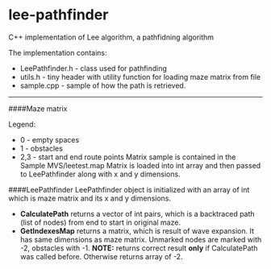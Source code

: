 # lee-pathfinder
C++ implementation of Lee algorithm, a pathfidning algorithm

The implementation contains:
* LeePathfinder.h - class used for pathfinding
* utils.h - tiny header with utility function for loading maze matrix from file
* sample.cpp - sample of how the path is retrieved.

***

####Maze matrix

Legend:
* 0 - empty spaces
* 1 - obstacles
* 2,3 - start and end route points
Matrix sample is contained in the Sample MVS/leetest.map
Matrix is loaded into int array and then passed to LeePathfinder along with x and y dimensions.

####LeePathfinder
LeePathfinder object is initialized with an array of int which is maze matrix and its x and y dimensions.
* **CalculatePath** returns a vector of int pairs, which is a backtraced path (list of nodes) from end to start in original maze.
* **GetIndexesMap** returns a matrix, which is result of wave expansion. It has same dimensions as maze matrix. Unmarked nodes are marked with -2, obstacles with -1. **NOTE:** returns correct result **only** if CalculatePath was called before. Otherwise returns array of -2.
